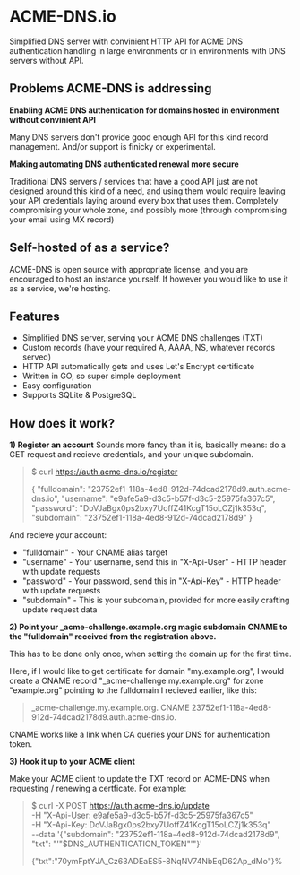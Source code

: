 ACME-DNS.io
===========

Simplified DNS server with convinient HTTP API for ACME DNS authentication handling in large environments or in environments with DNS servers without API.

Problems ACME-DNS is addressing
-------------------------------------------------
**Enabling ACME DNS authentication for domains hosted in environment without convinient API**

Many DNS servers don't provide good enough API for this kind record management. And/or support is finicky or experimental.

**Making automating DNS authenticated renewal more secure**

Traditional DNS servers / services that have a good API just are not designed around this kind of a need, and using them would require leaving your API credentials laying around every box that uses them. Completely compromising your whole zone, and possibly more (through compromising your email using MX record)


Self-hosted of as a service?
--------------------------------------
ACME-DNS is open source with appropriate license, and you are encouraged to host an instance yourself. If however you would like to use it as a service, we're hosting. 


Features
------------
* Simplified DNS server, serving your ACME DNS challenges (TXT)
* Custom records (have your required A, AAAA, NS, whatever records served)
* HTTP API automatically gets and uses Let's Encrypt certificate
* Written in GO, so super simple deployment
* Easy configuration
* Supports SQLite & PostgreSQL

How does it work?
--------------------------
**1) Register an account**
Sounds more fancy than it is, basically means: do a GET request and recieve credentials, and your unique subdomain.
>$ curl https://auth.acme-dns.io/register
>
>{
>    "fulldomain": "23752ef1-118a-4ed8-912d-74dcad2178d9.auth.acme-dns.io",
>    "username": "e9afe5a9-d3c5-b57f-d3c5-25975fa367c5",
>    "password": "DoVJaBgx0ps2bxy7UoffZ41KcgT15oLCZj1k353q",
>    "subdomain": "23752ef1-118a-4ed8-912d-74dcad2178d9"
>}

And recieve your account:

- "fulldomain" - Your CNAME alias target
- "username" - Your username, send this in "X-Api-User" - HTTP header with update requests
- "password" - Your password, send this in "X-Api-Key" - HTTP header with update requests
- "subdomain" - This is your subdomain, provided for more easily crafting update request data

**2) Point your _acme-challenge.example.org magic subdomain CNAME to the "fulldomain" received from the registration above.**

This has to be done only once, when setting the domain up for the first time. 

Here, if I would like to get certificate for domain "my.example.org", I would create a CNAME record "_acme-challenge.my.example.org" for zone "example.org" pointing to the fulldomain I recieved earlier, like this: 
>_acme-challenge.my.example.org. CNAME 23752ef1-118a-4ed8-912d-74dcad2178d9.auth.acme-dns.io.

CNAME works like a link when CA queries your DNS for authentication token.

**3) Hook it up to your ACME client**

Make your ACME client to update the TXT record on ACME-DNS when requesting / renewing a certficate. For example:

> $ curl -X POST https://auth.acme-dns.io/update \
>-H "X-Api-User: e9afe5a9-d3c5-b57f-d3c5-25975fa367c5" \
>-H "X-Api-Key: DoVJaBgx0ps2bxy7UoffZ41KcgT15oLCZj1k353q" \
>--data '{"subdomain": "23752ef1-118a-4ed8-912d-74dcad2178d9", \
>         "txt": "'"$DNS_AUTHENTICATION_TOKEN"'"}'
>         
>{"txt":"70ymFptYJA_Cz63ADEaES5-8NqNV74NbEqD62Ap_dMo"}%
